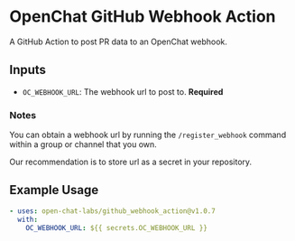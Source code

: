 # OpenChat GitHub Webhook Action

A GitHub Action to post PR data to an OpenChat webhook.

## Inputs

- `OC_WEBHOOK_URL`: The webhook url to post to. **Required**

### Notes

You can obtain a webhook url by running the `/register_webhook` command within a group or channel that you own.

Our recommendation is to store url as a secret in your repository.

## Example Usage

```yaml
- uses: open-chat-labs/github_webhook_action@v1.0.7
  with:
    OC_WEBHOOK_URL: ${{ secrets.OC_WEBHOOK_URL }}
```
